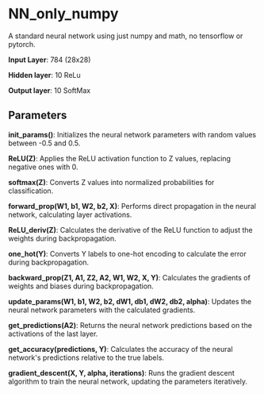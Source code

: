 # NN_only_numpy
A standard neural network using just numpy and math, no tensorflow or pytorch.

**Input Layer**: 784 (28x28)

**Hidden layer**: 10
ReLu

**Output layer**: 10
SoftMax

## Parameters

**init_params()**: Initializes the neural network parameters with random values ​​between -0.5 and 0.5.

**ReLU(Z)**: Applies the ReLU activation function to Z values, replacing negative ones with 0.

**softmax(Z)**: Converts Z values ​​into normalized probabilities for classification.

**forward_prop(W1, b1, W2, b2, X)**: Performs direct propagation in the neural network, calculating layer activations.

**ReLU_deriv(Z)**: Calculates the derivative of the ReLU function to adjust the weights during backpropagation.

**one_hot(Y)**: Converts Y labels to one-hot encoding to calculate the error during backpropagation.

**backward_prop(Z1, A1, Z2, A2, W1, W2, X, Y)**: Calculates the gradients of weights and biases during backpropagation.

**update_params(W1, b1, W2, b2, dW1, db1, dW2, db2, alpha)**: Updates the neural network parameters with the calculated gradients.

**get_predictions(A2)**: Returns the neural network predictions based on the activations of the last layer.

**get_accuracy(predictions, Y)**: Calculates the accuracy of the neural network's predictions relative to the true labels.

**gradient_descent(X, Y, alpha, iterations)**: Runs the gradient descent algorithm to train the neural network, updating the parameters iteratively.
